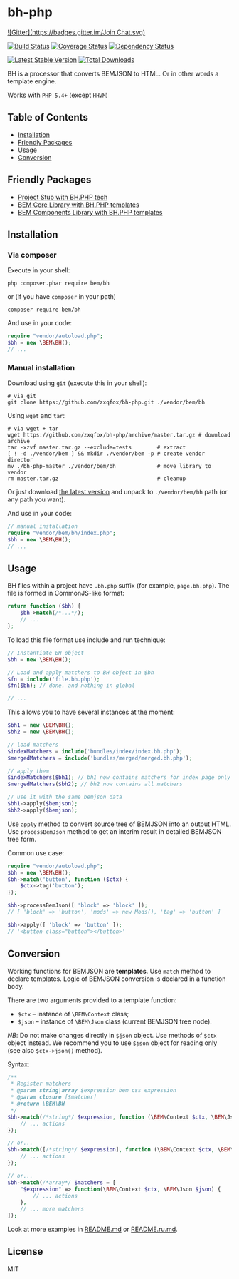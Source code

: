 # bh-php

[![Gitter](https://badges.gitter.im/Join Chat.svg)](https://gitter.im/zxqfox/bh-php?utm_source=badge&utm_medium=badge&utm_campaign=pr-badge&utm_content=badge)

[![Build Status](https://travis-ci.org/zxqfox/bh-php.svg?branch=master)](https://travis-ci.org/zxqfox/bh-php)
 [![Coverage Status](https://img.shields.io/coveralls/zxqfox/bh-php.svg)](https://coveralls.io/r/zxqfox/bh-php)
 [![Dependency Status](https://www.versioneye.com/user/projects/547248e89dcf6da712000ff5/badge.svg)](https://www.versioneye.com/user/projects/547248e89dcf6da712000ff5)

[![Latest Stable Version](https://poser.pugx.org/bem/bh/v/stable.svg)](https://packagist.org/packages/bem/bh)
 [![Total Downloads](https://poser.pugx.org/bem/bh/downloads.svg)](https://packagist.org/packages/bem/bh)

BH is a processor that converts BEMJSON to HTML. Or in other words a template engine.

Works with `PHP 5.4+` (except `HHVM`)

## Table of Contents

- [Installation](#installation)
- [Friendly Packages](#friendly-packages)
- [Usage](#usage)
- [Conversion](#conversion)

## Friendly Packages

- [Project Stub with BH.PHP tech](https://github.com/bem/project-stub/tree/php-bem-bh)
- [BEM Core Library with BH.PHP templates](https://github.com/zxqfox/bem-core/tree/feature/php-bh-templates%40v2)
- [BEM Components Library with BH.PHP templates](https://github.com/zxqfox/bem-components/tree/feature/php-bh-templates%40v2)

## Installation

### Via composer

Execute in your shell:
```
php composer.phar require bem/bh
```
or (if you have `composer` in your path)
```
composer require bem/bh
```

And use in your code:
```php
require "vendor/autoload.php";
$bh = new \BEM\BH();
// ...
```

### Manual installation

Download using `git` (execute this in your shell):
```
# via git
git clone https://github.com/zxqfox/bh-php.git ./vendor/bem/bh
```

Using `wget` and `tar`:
```
# via wget + tar
wget https://github.com/zxqfox/bh-php/archive/master.tar.gz # download archive
tar -xzvf master.tar.gz --exclude=tests        # extract
[ ! -d ./vendor/bem ] && mkdir ./vendor/bem -p # create vendor director
mv ./bh-php-master ./vendor/bem/bh             # move library to vendor
rm master.tar.gz                               # cleanup
```

Or just download [the latest version](https://github.com/zxqfox/bh-php/archive/master.zip) and unpack to `./vendor/bem/bh` path (or any path you want).

And use in your code:
```php
// manual installation
require "vendor/bem/bh/index.php";
$bh = new \BEM\BH();
// ...
```

## Usage

BH files within a project have `.bh.php` suffix (for example, `page.bh.php`). The file is formed in CommonJS-like format:

```php
return function ($bh) {
    $bh->match(/*...*/);
    // ...
};
```

To load this file format use include and run technique:
```php
// Instantiate BH object
$bh = new \BEM\BH();

// Load and apply matchers to BH object in $bh
$fn = include('file.bh.php');
$fn($bh); // done. and nothing in global

// ...
```

This allows you to have several instances at the moment:
```php
$bh1 = new \BEM\BH();
$bh2 = new \BEM\BH();

// load matchers
$indexMatchers = include('bundles/index/index.bh.php');
$mergedMatchers = include('bundles/merged/merged.bh.php');

// apply them
$indexMatchers($bh1); // bh1 now contains matchers for index page only
$mergedMatchers($bh2); // bh2 now contains all matchers

// use it with the same bemjson data
$bh1->apply($bemjson);
$bh2->apply($bemjson);
```

Use `apply` method to convert source tree of BEMJSON into an output HTML. Use `processBemJson` method to get an interim result in detailed BEMJSON tree form.

Common use case:

```php
require "vendor/autoload.php";
$bh = new \BEM\BH();
$bh->match('button', function ($ctx) {
    $ctx->tag('button');
});

$bh->processBemJson([ 'block' => 'block' ]);
// [ 'block' => 'button', 'mods' => new Mods(), 'tag' => 'button' ]

$bh->apply([ 'block' => 'button' ]);
// '<button class="button"></button>'
```

## Conversion

Working functions for BEMJSON are **templates**. Use `match` method to declare templates. Logic of BEMJSON conversion is declared in a function body.

There are two arguments provided to a template function:
* `$ctx` – instance of `\BEM\Context` class;
* `$json` – instance of `\BEM\Json` class (current BEMJSON tree node).

*NB*: Do not make changes directly in `$json` object. Use methods of `$ctx` object instead. We recommend you to use `$json` object for reading only (see also `$ctx->json()` method).

Syntax:

```php
/**
 * Register matchers
 * @param string|array $expression bem css expression
 * @param closure [$matcher]
 * @return \BEM\BH
 */
$bh->match(/*string*/ $expression, function (\BEM\Context $ctx, \BEM\Json $json) {
    // ... actions
});

// or...
$bh->match([/*string*/ $expression], function (\BEM\Context $ctx, \BEM\Json $json) {
    // ... actions
});

// or...
$bh->match(/*array*/ $matchers = [
    "$expression" => function(\BEM\Context $ctx, \BEM\Json $json) {
        // ... actions
    },
    // ... more matchers
]);
```

Look at more examples in [README.md](https://github.com/bem/bh/blob/master/README.md) or [README.ru.md](https://github.com/bem/bh/blob/master/README.ru.md).

## License

MIT
